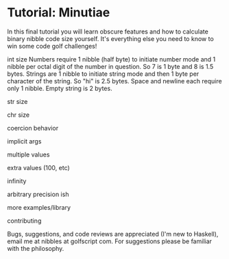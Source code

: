 # Tutorial: Minutiae

In this final tutorial you will learn obscure features and how to calculate binary nibble code size yourself. It's everything else you need to know to win some code golf challenges!

int size
Numbers require 1 nibble (half byte) to initiate number mode and 1 nibble per octal digit of the number in question. So 7 is 1 byte and 8 is 1.5 bytes. Strings are 1 nibble to initiate string mode and then 1 byte per character of the string. So "hi" is 2.5 bytes. Space and newline each require only 1 nibble. Empty string is 2 bytes.

str size

chr size

coercion behavior

implicit args

multiple values

extra values (100, etc)

infinity

arbitrary precision ish

more examples/library

contributing

Bugs, suggestions, and code reviews are appreciated (I'm new to Haskell), email me at nibbles at golfscript com. For suggestions please be familiar with the philosophy.
